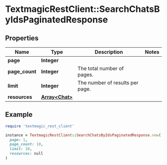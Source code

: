 # TextmagicRestClient::SearchChatsByIdsPaginatedResponse

## Properties

| Name | Type | Description | Notes |
| ---- | ---- | ----------- | ----- |
| **page** | **Integer** |  |  |
| **page_count** | **Integer** | The total number of pages. |  |
| **limit** | **Integer** | The number of results per page. |  |
| **resources** | [**Array&lt;Chat&gt;**](Chat.md) |  |  |

## Example

```ruby
require 'textmagic_rest_client'

instance = TextmagicRestClient::SearchChatsByIdsPaginatedResponse.new(
  page: 1,
  page_count: 10,
  limit: 10,
  resources: null
)
```

